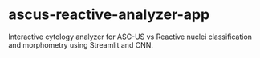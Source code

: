 # ascus-reactive-analyzer-app
Interactive cytology analyzer for ASC-US vs Reactive nuclei classification and morphometry using Streamlit and CNN.

